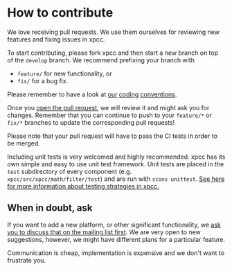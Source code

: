 # How to contribute

We love receiving pull requests. We use them ourselves for reviewing new features and fixing issues in xpcc.

To start contributing, please fork xpcc and then start a new branch on top of the `develop` branch.
We recommend prefixing your branch with
- `feature/` for new functionality, or
- `fix/` for a bug fix.

Please remember to have a look at [our](https://github.com/roboterclubaachen/xpcc-doc/blob/master/source/developer/coding_conventions.rst)
[coding](https://github.com/roboterclubaachen/xpcc-doc/blob/master/source/developer/coding_conventions.cpp)
[conventions](https://github.com/roboterclubaachen/xpcc-doc/blob/master/source/developer/coding_conventions.hpp).

Once you [open the pull request](https://github.com/roboterclubaachen/xpcc/pulls), we will review it and might ask you for changes.
Remember that you can continue to push to your `feature/*` or `fix/*` branches to update the corresponding pull requests!

Please note that your pull request will have to pass the CI tests in order to be merged.

Including unit tests is very welcomed and highly recommended. xpcc has its own simple and easy to use unit test framework. Unit tests are placed in the `test` subdirectory of every component (e.g. `xpcc/src/xpcc/math/filter/test`) and are run with `scons unittest`. [See here for more information about testing strategies in xpcc.](TESTING.md)

## When in doubt, ask

If you want to add a new platform, or other significant functionality, we [ask you to discuss that on the mailing list first](http://mailman.rwth-aachen.de/mailman/listinfo/xpcc-dev). We are very open to new suggestions, however, we might have different plans for a particular feature.

Communication is cheap, implementation is expensive and we don't want to frustrate you.
